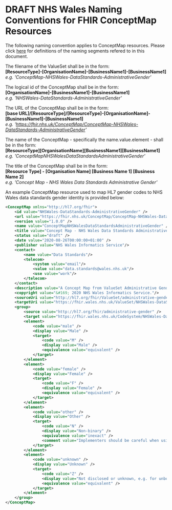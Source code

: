 # DRAFT NHS Wales Naming Conventions for FHIR ConceptMap Resources

The following naming convention applies to ConceptMap resources. Please click [here](NamingConventions.md) for definitions of the naming segments refered to in this document.

The filename of the ValueSet  shall be in the form:  
**[ResourceType]-[OrganisationName]-[BusinessName1]-[BusinessName1]**  
*e.g. 'ConceptMap-NHSWales-DataStandards-AdministrativeGender'*

The logical id of the ConceptMap shall be in the form:  
**[OrganisationName]-[BusinessName1]-[BusinessName1]**  
*e.g. 'NHSWales-DataStandards-AdministrativeGender'*

The URL of the ConceptMap shall be in the form:  
**[base URL]/[ResourceType]/[ResourceType]-[OrganisationName]-[BusinessName1]-[BusinessName1]**  
*e.g. 'https://fhir.nhs.uk/ConceptMap/ConceptMap-NHSWales-DataStandards-AdministrativeGender'*

The name of the ConceptMap - specifically the name.value.element - shall be in the form:  
**[ResourceType][OrganisationName][BusinessName1][BusinessName1]**   
*e.g. 'ConceptMapNHSWalesDataStandardsAdministrativeGender'*

The title of the ConceptMap shall be in the form:  
**[Resource Type] - [Organisation Name] [Business Name 1] [Business Name 2]**   
*e.g. 'Concept Map - NHS Wales Data Standards Administrative Gender'*

An example ConceptMap resource used to map HL7 gender codes to NHS Wales data standards gender identity is provided below:
```xml
<ConceptMap xmlns="http://hl7.org/fhir">
    <id value="NHSWales-DataStandards-AdministrativeGender" />
    <url value="https://fhir.nhs.uk/ConceptMap/ConceptMap-NHSWales-DataStandards-AdministrativeGender" />
    <version value="1.0.0" />
    <name value="ConceptMapNHSWalesDataStandardsAdministrativeGender" />
    <title value="Concept Map - NHS Wales Data Standards Administrative Gender" />
    <status value="draft" />
    <date value="2020-08-26T00:00:00+01:00" />
    <publisher value="NHS Wales Informatics Service"/>
	<contact>
		<name value="Data Standards"/>	
		<telecom>
			<system value="email"/>
			<value value="data.standards@wales.nhs.uk"/>
			<use value="work"/>
		</telecom>
	</contact>
    <description value="A Concept Map from ValueSet Administrative Gender to NHS Wales Data Standards Gender Identity code to aid interpretation." />
    <copyright value="&#169; 2020 NHS Wales Informatics Service."/>
    <sourceUri value="http://hl7.org/fhir/ValueSet/administrative-gender" />
    <targetUri value="https://fhir.wales.nhs.uk/ValueSet/NHSWales-DataStandards-GenderIdentity" />
    <group>
        <source value="http://hl7.org/fhir/administrative-gender" />
        <target value="https://fhir.wales.nhs.uk/CodeSystem/NHSWales-DataStandards-GenderIdentity" />
        <element>
            <code value="male" />
            <display value="Male" />
            <target>
                <code value="M" />
                <display value="Male" />
                <equivalence value="equivalent" />
            </target>
        </element>
        <element>
            <code value="female" />
            <display value="Female" />
            <target>
                <code value="F" />
                <display value="Female" />
                <equivalence value="equivalent" />
            </target>
        </element>
        <element>
            <code value="other" />
            <display value="Other" />
            <target>
                <code value="N" />
                <display value="Non-binary" />
                <equivalence value="inexact" />
				<comment value="Implementers should be careful when using these mappings operationally" />
            </target>
        </element>
        <element>
            <code value="unknown" />
            <display value="Unknown" />
            <target>
                <code value="Z" />
                <display value="Not disclosed or unknown, e.g. for unborn baby" />
                <equivalence value="equivalent" />
            </target>
        </element>
    </group>
</ConceptMap>
``` 